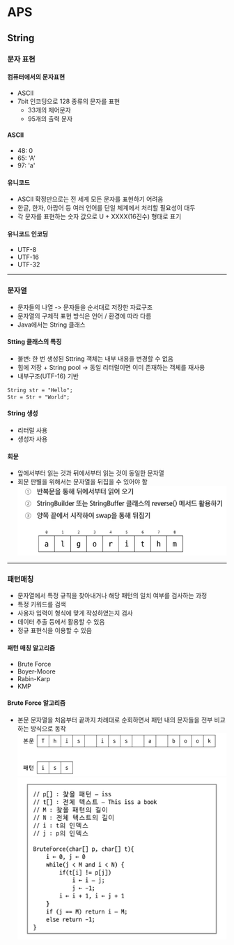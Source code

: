 # APS
## String

### 문자 표현
#### 컴퓨터에서의 문자표현
- ASCII
- 7bit 인코딩으로 128 종류의 문자를 표현
    - 33개의 제어문자
    - 95개의 출력 문자

#### ASCII
- 48: 0
- 65: 'A'
- 97: 'a'

#### 유니코드
- ASCII 확정만으로는 전 세계 모든 문자를 표현하기 어려움
- 한글, 한자, 아랍어 등 여러 언어를 단일 체계에서 처리할 필요성이 대두
- 각 문자를 표현하는 숫자 값으로 U + XXXX(16진수) 형태로 표기

#### 유니코드 인코딩
- UTF-8
- UTF-16
- UTF-32

---

### 문자열
- 문자들의 나열 -> 문자들을 순서대로 저장한 자료구조
- 문자열의 구체적 표현 방식은 언어 / 환경에 따라 다름
- Java에서는 String 클래스

#### Stting 클래스의 특징
- 불변: 한 번 생성된 Sttring 객체는 내부 내용을 변경할 수 없음
- 힙에 저장 + String pool
-> 동일 리터럴이면 이미 존재하는 객체를 재사용
- 내부구조(UTF-16) 기반

```
String str = "Hello";
Str = Str + "World";
```

#### String 생성
- 리터럴 사용
- 생성자 사용

#### 회문
- 앞에서부터 읽는 것과 뒤에서부터 읽는 것이 동일한 문자열
- 회문 판별을 위해서는 문자열을 뒤집을 수 있어야 함 
![회문](image.png)

---

### 패턴매칭
- 문자열에서 특정 규칙을 찾아내거나 해당 패턴의 일치 여부를 검사하는 과정
- 특정 키워드를 검색
- 사용자 입력이 형식에 맞게 작성하였는지 검사
- 데이터 추출 등에서 활용할 수 있음
- 정규 표현식을 이용할 수 있음

#### 패턴 매칭 알고리즘
- Brute Force
- Boyer-Moore
- Rabin-Karp
- KMP

#### Brute Force 알고리즘
- 본문 문자열을 처음부터 끝까지 차례대로 순회하면서 패턴 내의 문자들을 전부 비교하는 방식으로 동작
![Brute Force](image-1.png)
![Brute Force](image-2.png)